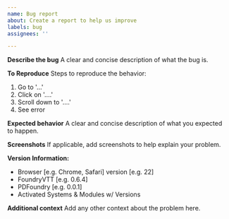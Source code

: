 ```yaml
---
name: Bug report
about: Create a report to help us improve
labels: bug
assignees: ''

---
```


**Describe the bug**
A clear and concise description of what the bug is.

**To Reproduce**
Steps to reproduce the behavior:
1. Go to '...'
2. Click on '....'
3. Scroll down to '....'
4. See error

**Expected behavior**
A clear and concise description of what you expected to happen.

**Screenshots**
If applicable, add screenshots to help explain your problem.

**Version Information:**
 - Browser [e.g. Chrome, Safari] version [e.g. 22]
 - FoundryVTT [e.g. 0.6.4]
 - PDFoundry [e.g. 0.0.1]
 - Activated Systems & Modules w/ Versions

**Additional context**
Add any other context about the problem here.
